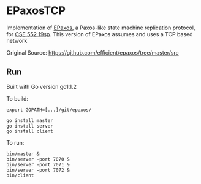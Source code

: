 # EPaxosTCP

Implementation of [EPaxos](https://www.cs.cmu.edu/~dga/papers/epaxos-sosp2013.pdf), a Paxos-like state machine replication protocol, for [CSE 552 19sp](https://courses.cs.washington.edu/courses/cse552/19sp/). This version of EPaxos assumes and uses a TCP based network

Original Source: https://github.com/efficient/epaxos/tree/master/src

## Run
Built with Go version go1.1.2

To build:

    export GOPATH=[...]/git/epaxos/

    go install master
    go install server
    go install client

To run:

    bin/master &
    bin/server -port 7070 &
    bin/server -port 7071 &
    bin/server -port 7072 &
    bin/client

